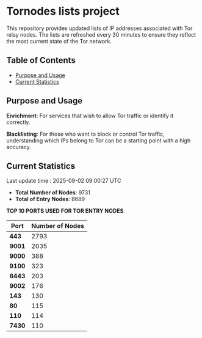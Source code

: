 # Tornodes lists project

This repository provides updated lists of IP addresses associated with Tor relay nodes. The lists are refreshed every 30 minutes to ensure they reflect the most current state of the Tor network.

## Table of Contents

- [Purpose and Usage](#purpose-and-usage)
- [Current Statistics](#current-statistics)


## Purpose and Usage

**Enrichment**: For services that wish to allow Tor traffic or identify it correctly.

**Blacklisting**: For those who want to block or control Tor traffic, understanding which IPs belong to Tor can be a starting point with a high accuracy.

## Current Statistics

Last update time : 2025-09-02 09:00:27 UTC

- **Total Number of Nodes**: 9731
- **Total of Entry Nodes**: 8689

**TOP 10 PORTS USED FOR TOR ENTRY NODES**

| **Port** | **Number of Nodes** |
|------|-----------------|
| **443**   | 2793  |
| **9001**   | 2035  |
| **9000**   | 388  |
| **9100**   | 323  |
| **8443**   | 203  |
| **9002**   | 176  |
| **143**   | 130  |
| **80**   | 115  |
| **110**   | 114  |
| **7430**   | 110  |

